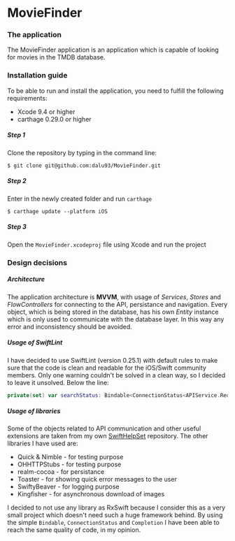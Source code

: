 # MovieFinder
### The application
The MovieFinder application is an application which is capable of looking for movies in the TMDB database.

### Installation guide
To be able to run and install the application, you need to fulfill the following requirements:
- Xcode 9.4 or higher
- carthage 0.29.0 or higher

##### Step 1
Clone the repository by typing in the command line:
```
$ git clone git@github.com:dalu93/MovieFinder.git
```
##### Step 2
Enter in the newly created folder and run `carthage`
```
$ carthage update --platform iOS
```
##### Step 3
Open the `MovieFinder.xcodeproj` file using Xcode and run the project

### Design decisions
##### Architecture
The application architecture is **MVVM**, with usage of *Services*, *Stores* and *FlowControllers* 
for connecting to the API, persistance and navigation.
Every object, which is being stored in the database, has his own *Entity* instance which is only
used to communicate with the database layer. In this way any error and inconsistency should
be avoided.

##### Usage of SwiftLint
I have decided to use SwiftLint (version 0.25.1) with default rules to make sure that the 
code is clean and readable for the iOS/Swift community members. Only one warning couldn't be
solved in a clean way, so I decided to leave it unsolved. Below the line:
```swift
private(set) var searchStatus: Bindable<ConnectionStatus<APIService.RequestType, SearchResult>> = Bindable(.notStarted)
```
##### Usage of libraries
Some of the objects related to API communication and other useful extensions are taken from
my own [SwiftHelpSet](https://github.com/dalu93/SwiftHelpSet) repository.
The other libraries I have used are:
- Quick & Nimble - for testing purpose
- OHHTTPStubs - for testing purpose
- realm-cocoa - for persistance
- Toaster - for showing quick error messages to the user
- SwiftyBeaver - for logging purpose
- Kingfisher - for asynchronous download of images

I decided to not use any library as RxSwift because I consider this as a very small project
which doesn't need such a huge framework behind. By using the simple `Bindable`,
`ConnectionStatus` and `Completion` I have been able to reach the same quality of code, 
in my opinion.



